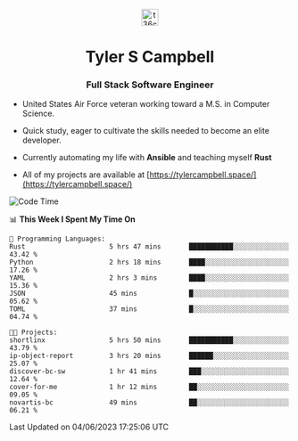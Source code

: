 <p align="center">
<a href="https://www.linkedin.com/in/t36campbell" target="blank"><img align="center" src="https://ik.imagekit.io/t36campbell/Portfolio/linkedin.png.original_m8bbGgPh6.png" alt="t36campbell" height="30" width="30" /></a>
</p>
<h1 align="center">Tyler S Campbell</h1>
<h3 align="center">Full Stack Software Engineer</h3>

* United States Air Force veteran working toward a M.S. in Computer Science.

* Quick study, eager to cultivate the skills needed to become an elite developer.

* Currently automating my life with **Ansible** and teaching myself **Rust**

* All of my projects are available at [https://tylercampbell.space/](https://tylercampbell.space/)

<!--START_SECTION:waka-->
![Code Time](http://img.shields.io/badge/Code%20Time-2%2C541%20hrs%2058%20mins-blue)

📊 **This Week I Spent My Time On** 

```text
💬 Programming Languages: 
Rust                     5 hrs 47 mins       ███████████░░░░░░░░░░░░░░   43.42 % 
Python                   2 hrs 18 mins       ████░░░░░░░░░░░░░░░░░░░░░   17.26 % 
YAML                     2 hrs 3 mins        ████░░░░░░░░░░░░░░░░░░░░░   15.36 % 
JSON                     45 mins             █░░░░░░░░░░░░░░░░░░░░░░░░   05.62 % 
TOML                     37 mins             █░░░░░░░░░░░░░░░░░░░░░░░░   04.74 % 

🐱‍💻 Projects: 
shortlinx                5 hrs 50 mins       ███████████░░░░░░░░░░░░░░   43.79 % 
ip-object-report         3 hrs 20 mins       ██████░░░░░░░░░░░░░░░░░░░   25.07 % 
discover-bc-sw           1 hr 41 mins        ███░░░░░░░░░░░░░░░░░░░░░░   12.64 % 
cover-for-me             1 hr 12 mins        ██░░░░░░░░░░░░░░░░░░░░░░░   09.05 % 
novartis-bc              49 mins             ██░░░░░░░░░░░░░░░░░░░░░░░   06.21 % 
```


 Last Updated on 04/06/2023 17:25:06 UTC
<!--END_SECTION:waka-->
